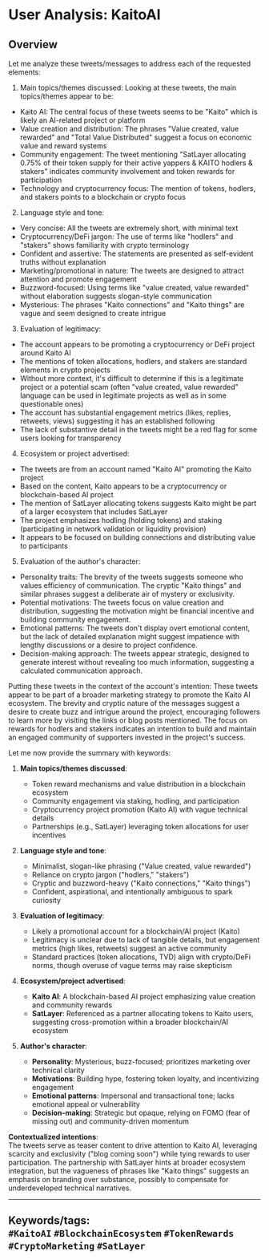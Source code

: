 # User Analysis: KaitoAI

## Overview

<think>
Let me analyze these tweets/messages to address each of the requested elements:

1. Main topics/themes discussed:
Looking at these tweets, the main topics/themes appear to be:
- Kaito AI: The central focus of these tweets seems to be "Kaito" which is likely an AI-related project or platform
- Value creation and distribution: The phrases "Value created, value rewarded" and "Total Value Distributed" suggest a focus on economic value and reward systems
- Community engagement: The tweet mentioning "SatLayer allocating 0.75% of their token supply for their active yappers & KAITO hodlers & stakers" indicates community involvement and token rewards for participation
- Technology and cryptocurrency focus: The mention of tokens, hodlers, and stakers points to a blockchain or crypto focus

2. Language style and tone:
- Very concise: All the tweets are extremely short, with minimal text
- Cryptocurrency/DeFi jargon: The use of terms like "hodlers" and "stakers" shows familiarity with crypto terminology
- Confident and assertive: The statements are presented as self-evident truths without explanation
- Marketing/promotional in nature: The tweets are designed to attract attention and promote engagement
- Buzzword-focused: Using terms like "value created, value rewarded" without elaboration suggests slogan-style communication
- Mysterious: The phrases "Kaito connections" and "Kaito things" are vague and seem designed to create intrigue

3. Evaluation of legitimacy:
- The account appears to be promoting a cryptocurrency or DeFi project around Kaito AI
- The mentions of token allocations, hodlers, and stakers are standard elements in crypto projects
- Without more context, it's difficult to determine if this is a legitimate project or a potential scam (often "value created, value rewarded" language can be used in legitimate projects as well as in some questionable ones)
- The account has substantial engagement metrics (likes, replies, retweets, views) suggesting it has an established following
- The lack of substantive detail in the tweets might be a red flag for some users looking for transparency

4. Ecosystem or project advertised:
- The tweets are from an account named "Kaito AI" promoting the Kaito project
- Based on the content, Kaito appears to be a cryptocurrency or blockchain-based AI project
- The mention of SatLayer allocating tokens suggests Kaito might be part of a larger ecosystem that includes SatLayer
- The project emphasizes hodling (holding tokens) and staking (participating in network validation or liquidity provision)
- It appears to be focused on building connections and distributing value to participants

5. Evaluation of the author's character:
- Personality traits: The brevity of the tweets suggests someone who values efficiency of communication. The cryptic "Kaito things" and similar phrases suggest a deliberate air of mystery or exclusivity.
- Potential motivations: The tweets focus on value creation and distribution, suggesting the motivation might be financial incentive and building community engagement.
- Emotional patterns: The tweets don't display overt emotional content, but the lack of detailed explanation might suggest impatience with lengthy discussions or a desire to project confidence.
- Decision-making approach: The tweets appear strategic, designed to generate interest without revealing too much information, suggesting a calculated communication approach.

Putting these tweets in the context of the account's intention:
These tweets appear to be part of a broader marketing strategy to promote the Kaito AI ecosystem. The brevity and cryptic nature of the messages suggest a desire to create buzz and intrigue around the project, encouraging followers to learn more by visiting the links or blog posts mentioned. The focus on rewards for hodlers and stakers indicates an intention to build and maintain an engaged community of supporters invested in the project's success.

Let me now provide the summary with keywords:
</think>

1. **Main topics/themes discussed**:  
   - Token reward mechanisms and value distribution in a blockchain ecosystem  
   - Community engagement via staking, hodling, and participation  
   - Cryptocurrency project promotion (Kaito AI) with vague technical details  
   - Partnerships (e.g., SatLayer) leveraging token allocations for user incentives  

2. **Language style and tone**:  
   - Minimalist, slogan-like phrasing ("Value created, value rewarded")  
   - Reliance on crypto jargon ("hodlers," "stakers")  
   - Cryptic and buzzword-heavy ("Kaito connections," "Kaito things")  
   - Confident, aspirational, and intentionally ambiguous to spark curiosity  

3. **Evaluation of legitimacy**:  
   - Likely a promotional account for a blockchain/AI project (Kaito)  
   - Legitimacy is unclear due to lack of tangible details, but engagement metrics (high likes, retweets) suggest an active community  
   - Standard practices (token allocations, TVD) align with crypto/DeFi norms, though overuse of vague terms may raise skepticism  

4. **Ecosystem/project advertised**:  
   - **Kaito AI**: A blockchain-based AI project emphasizing value creation and community rewards  
   - **SatLayer**: Referenced as a partner allocating tokens to Kaito users, suggesting cross-promotion within a broader blockchain/AI ecosystem  

5. **Author's character**:  
   - **Personality**: Mysterious, buzz-focused; prioritizes marketing over technical clarity  
   - **Motivations**: Building hype, fostering token loyalty, and incentivizing engagement  
   - **Emotional patterns**: Impersonal and transactional tone; lacks emotional appeal or vulnerability  
   - **Decision-making**: Strategic but opaque, relying on FOMO (fear of missing out) and community-driven momentum  

**Contextualized intentions**:  
The tweets serve as teaser content to drive attention to Kaito AI, leveraging scarcity and exclusivity ("blog coming soon") while tying rewards to user participation. The partnership with SatLayer hints at broader ecosystem integration, but the vagueness of phrases like "Kaito things" suggests an emphasis on branding over substance, possibly to compensate for underdeveloped technical narratives.

---

**Keywords/tags**:  
`#KaitoAI` `#BlockchainEcosystem` `#TokenRewards` `#CryptoMarketing` `#SatLayer`
---
